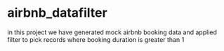 # airbnb_datafilter
in this project we have generated mock airbnb booking data and applied filter to pick records where booking duration is greater than 1
